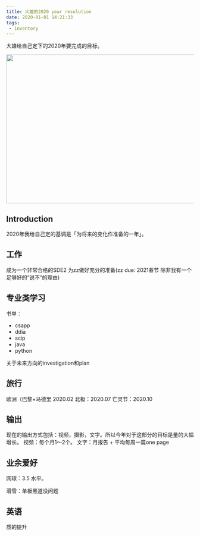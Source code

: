 ```yaml
---
title: 大雄的2020 year resolution
date: 2020-01-01 14:21:33
tags: 
 - inventory
---
```


大雄给自己定下的2020年要完成的目标。

<img src="https://personal-bucket-prod.s3-us-west-2.amazonaws.com/others/2020.jpg" width = "976" height = "400"/>

<!-- more -->

## Introduction

2020年我给自己定的基调是「为将来的变化作准备的一年」。

## 工作
成为一个非常合格的SDE2
为zz做好充分的准备(zz due: 2021春节 除非我有一个足够好的“说不”的理由)

## 专业类学习
书单：
 * csapp
 * ddia
 * scip
 * java
 * python

关于未来方向的investigation和plan

## 旅行
欧洲（巴黎+马德里 2020.02
北极：2020.07
亡灵节：2020.10

## 输出
现在的输出方式包括：视频，摄影，文字。所以今年对于这部分的目标是量的大幅增长。
视频：每个月1～2个。
文字：月报告 + 平均每周一篇one page

## 业余爱好
网球：3.5 水平。

滑雪：单板黑道没问题

## 英语
质的提升
